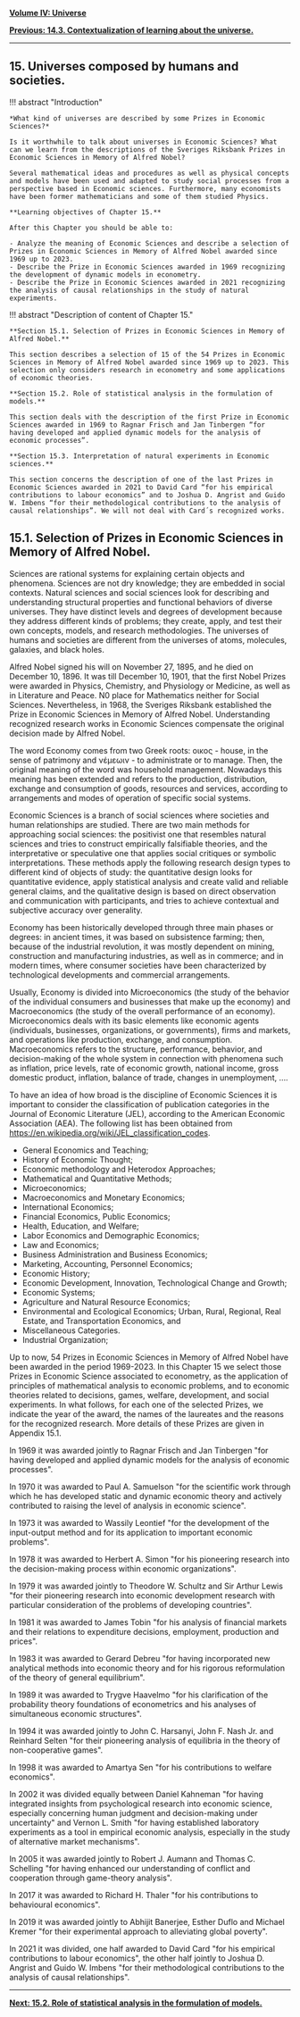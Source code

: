 
[**Volume IV: Universe**](./volume-IV.md)

[**Previous: 14.3. Contextualization of learning about the universe.**](./vol-IV-chap-14-sect-3.md) 

***

## 15. Universes composed by humans and societies.

!!! abstract "Introduction"

	*What kind of universes are described by some Prizes in Economic Sciences?*

	Is it worthwhile to talk about universes in Economic Sciences? What can we learn from the descriptions of the Sveriges Riksbank Prizes in Economic Sciences in Memory of Alfred Nobel? 

	Several mathematical ideas and procedures as well as physical concepts and models have been used and adapted to study social processes from a perspective based in Economic sciences. Furthermore, many economists have been former mathematicians and some of them studied Physics.

	**Learning objectives of Chapter 15.**
 	
	After this Chapter you should be able to: 

	- Analyze the meaning of Economic Sciences and describe a selection of Prizes in Economic Sciences in Memory of Alfred Nobel awarded since 1969 up to 2023.
	- Describe the Prize in Economic Sciences awarded in 1969 recognizing the development of dynamic models in econometry. 
	- Describe the Prize in Economic Sciences awarded in 2021 recognizing the analysis of causal relationships in the study of natural experiments. 

!!! abstract "Description of content of Chapter 15."

	**Section 15.1. Selection of Prizes in Economic Sciences in Memory of Alfred Nobel.**
	
	This section describes a selection of 15 of the 54 Prizes in Economic Sciences in Memory of Alfred Nobel awarded since 1969 up to 2023. This selection only considers research in econometry and some applications of economic theories.

	**Section 15.2. Role of statistical analysis in the formulation of models.**

	This section deals with the description of the first Prize in Economic Sciences awarded in 1969 to Ragnar Frisch and Jan Tinbergen “for having developed and applied dynamic models for the analysis of economic processes”.

	**Section 15.3. Interpretation of natural experiments in Economic sciences.**

	This section concerns the description of one of the last Prizes in Economic Sciences awarded in 2021 to David Card “for his empirical contributions to labour economics” and to Joshua D. Angrist and Guido W. Imbens “for their methodological contributions to the analysis of causal relationships”. We will not deal with Card´s recognized works.


## 15.1. Selection of Prizes in Economic Sciences in Memory of Alfred Nobel.


Sciences are rational systems for explaining certain objects and phenomena. Sciences are not dry knowledge; they are embedded in social contexts. Natural sciences and social sciences look for describing and understanding structural properties and functional behaviors of diverse universes. They have distinct levels and degrees of development because they address different kinds of problems; they create, apply, and test their own concepts, models, and research methodologies. The universes of humans and societies are different from the universes of atoms, molecules, galaxies, and black holes.

Alfred Nobel signed his will on November 27, 1895, and he died on December 10, 1896. It was till December 10, 1901, that the first Nobel Prizes were awarded in Physics, Chemistry, and Physiology or Medicine, as well as in Literature and Peace. N0 place for Mathematics neither for Social Sciences. Nevertheless, in 1968, the Sveriges Riksbank established the Prize in Economic Sciences in Memory of Alfred Nobel. Understanding recognized research works in Economic Sciences compensate the original decision made by Alfred Nobel.

The word Economy comes from two Greek roots: οικος - house, in the sense of patrimony and νέμεωιν - to administrate or to manage. Then, the original meaning of the word was household management. Nowadays this meaning has been extended and refers to the production, distribution, exchange and consumption of goods, resources and services, according to arrangements and modes of operation of specific social systems.

Economic Sciences is a branch of social sciences where societies and human relationships are studied. There are two main methods for approaching social sciences: the positivist one that resembles natural sciences and tries to construct empirically falsifiable theories, and the interpretative or speculative one that applies social critiques or symbolic interpretations. These methods apply the following research design types to different kind of objects of study: the quantitative design looks for quantitative evidence, apply statistical analysis and create valid and reliable general claims, and the qualitative design is based on direct observation and communication with participants, and tries to achieve contextual and subjective accuracy over generality.

Economy has been historically developed through three main phases or degrees: in ancient times, it was based on subsistence farming; then, because of the industrial revolution, it was mostly dependent on mining, construction and manufacturing industries, as well as in commerce; and in modern times, where consumer societies have been characterized by technological developments and commercial arrangements.

Usually, Economy is divided into Microeconomics (the study of the behavior of the individual consumers and businesses that make up the economy) and Macroeconomics (the study of the overall performance of an economy). Microeconomics deals with its basic elements like economic agents (individuals, businesses, organizations, or governments), firms and markets, and operations like production, exchange, and consumption. Macroeconomics refers to  the structure, performance, behavior, and decision-making of the whole system in connection with phenomena such as inflation, price levels, rate of economic growth, national income, gross domestic product, inflation, balance of trade, changes in unemployment, ….

To have an idea of how broad is the discipline of Economic Sciences it is important to consider the classification of publication categories in the  Journal of Economic Literature (JEL), according to the American Economic Association (AEA). The following list has been obtained from <https://en.wikipedia.org/wiki/JEL_classification_codes>.

- General Economics and Teaching; 
- History of Economic Thought;
- Economic methodology and Heterodox Approaches;
- Mathematical and Quantitative Methods;
- Microeconomics;
- Macroeconomics and Monetary Economics;
- International Economics;
- Financial Economics, Public Economics; 
- Health, Education, and Welfare;
- Labor Economics and Demographic Economics;
- Law and Economics;
- Business Administration and Business Economics;
- Marketing, Accounting, Personnel Economics;
- Economic History;
- Economic Development, Innovation, Technological Change and Growth;
- Economic Systems; 
- Agriculture and Natural Resource Economics; 
- Environmental and Ecological Economics; Urban, Rural, Regional, Real Estate, and Transportation Economics, and
- Miscellaneous Categories.
- Industrial Organization;

Up to now, 54 Prizes in Economic Sciences in Memory of Alfred Nobel have been awarded in the period 1969-2023. In this Chapter 15 we select those Prizes in Economic Science associated to econometry, as the application of principles of mathematical analysis to economic problems, and to economic theories related to decisions, games, welfare, development, and social experiments. In what follows, for each one of the selected Prizes, we indicate the year of the award, the names of the laureates and the reasons for the recognized research.  More details of these Prizes are given in Appendix 15.1.  

In 1969 it was awarded jointly to Ragnar Frisch and Jan Tinbergen "for having developed and applied dynamic models for the analysis of economic processes".

In 1970 it was awarded to Paul A. Samuelson "for the scientific work through which he has developed static and dynamic economic theory and actively contributed to raising the level of analysis in economic science".

In 1973 it was awarded to Wassily Leontief "for the development of the input-output method and for its application to important economic problems".

In 1978 it was awarded to Herbert A. Simon "for his pioneering research into the decision-making process within economic organizations".

In 1979 it was awarded jointly to Theodore W. Schultz and Sir Arthur Lewis "for their pioneering research into economic development research with particular consideration of the problems of developing countries".

In 1981 it was awarded to James Tobin "for his analysis of financial markets and their relations to expenditure decisions, employment, production and prices".

In 1983 it was awarded to Gerard Debreu "for having incorporated new analytical methods into economic theory and for his rigorous reformulation of the theory of general equilibrium".

In 1989 it was awarded to Trygve Haavelmo "for his clarification of the probability theory foundations of econometrics and his analyses of simultaneous economic structures".

In 1994 it was awarded jointly to John C. Harsanyi, John F. Nash Jr. and Reinhard Selten "for their pioneering analysis of equilibria in the theory of non-cooperative games".

In 1998 it was awarded to Amartya Sen "for his contributions to welfare economics".

In 2002 it was divided equally between Daniel Kahneman "for having integrated insights from psychological research into economic science, especially concerning human judgment and decision-making under uncertainty" and Vernon L. Smith "for having established laboratory experiments as a tool in empirical economic analysis, especially in the study of alternative market mechanisms".

In 2005 it was awarded jointly to Robert J. Aumann and Thomas C. Schelling "for having enhanced our understanding of conflict and cooperation through game-theory analysis".

In 2017 it was awarded to Richard H. Thaler "for his contributions to behavioural economics".

In 2019 it was awarded jointly to Abhijit Banerjee, Esther Duflo and Michael Kremer "for their experimental approach to alleviating global poverty".

In 2021 it was divided, one half awarded to David Card "for his empirical contributions to labour economics", the other half jointly to Joshua D. Angrist and Guido W. Imbens "for their methodological contributions to the analysis of causal relationships".

***

[**Next: 15.2. Role of statistical analysis in the formulation of models.**](./vol-IV-chap-15-sect-2.md)




























